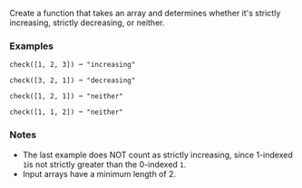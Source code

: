 Create a function that takes an array and determines whether it's strictly increasing, strictly decreasing, or neither.


### Examples ###
    check([1, 2, 3]) ➞ "increasing"

    check([3, 2, 1]) ➞ "decreasing"

    check([1, 2, 1]) ➞ "neither"

    check([1, 1, 2]) ➞ "neither"


### Notes ###
*   The last example does NOT count as strictly increasing, since 1-indexed `1`is not strictly greater than the 0-indexed `1`.
*   Input arrays have a minimum length of 2.